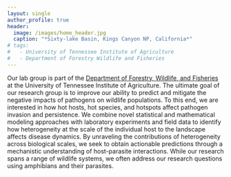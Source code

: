 ```yaml
---
layout: single
author_profile: true
header:
  image: /images/home_header.jpg
  caption: "*Sixty-lake Basin, Kings Canyon NP, California*"
# tags:
#   - University of Tennessee Institute of Agriculture
#   - Department of Forestry Wildlife and Fisheries
---
```


Our lab group is part of the [Department of Forestry, Wildlife, and Fisheries](https://fwf.tennessee.edu) at the University of Tennessee Institute of Agriculture. The ultimate goal of our research group is to improve our ability to predict and mitigate the negative impacts of pathogens on wildlife populations. To this end, we are interested in how hot hosts, hot species, and hotspots affect pathogen invasion and persistence. We combine novel statistical and mathematical modeling approaches with laboratory experiments and field data to identify how heterogeneity at the scale of the individual host to the landscape affects disease dynamics.  By unraveling the contributions of heterogeneity across biological scales, we seek to obtain actionable predictions through a mechanistic understanding of host-parasite interactions.  While our research spans a range of wildlife systems, we often address our research questions using amphibians and their parasites.

<!-- Our lab explores the causes and consequences of hot hosts, hot species, and hotspots in disease systems. We combine laboratory experiments, field data, and mathematical models to examine how these different scales of disease "hotness" interact to affect pathogen invasion and persistence. The ultimate goal of our research is to improve our ability to predict and mitigate the negative impacts of pathogens on wildlife populations. -->

<!-- We develop novel quantitative approaches that use commonly-collected disease surveillance to provide insight into who (e.g., individuals or species), where (e.g., habitat patches), and when (e.g., particular times over a year) is likely to be "hot" for disease transmission, providing important information on the mechanisms driving disease outbreaks.  While prediction is a key component of mitigating zoonotic threats, accurate prediction without mechanistic understanding severely limits our ability manage zoonotic threats.
 -->
<!-- While our work spans multiple disease systems, a focal system of our lab is the disease chytridiomycosis and its individual, population, and community effects on amphibians.  Read

 -->

<!-- ### Diversity in STEM Fields



### Quick Links
 -->